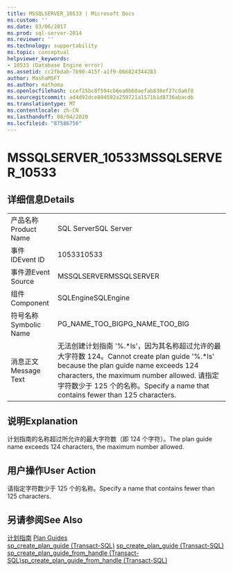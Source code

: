 ```yaml
---
title: MSSQLSERVER_10533 | Microsoft Docs
ms.custom: ''
ms.date: 03/06/2017
ms.prod: sql-server-2014
ms.reviewer: ''
ms.technology: supportability
ms.topic: conceptual
helpviewer_keywords:
- 10533 (Database Engine error)
ms.assetid: cc2fbdab-7b90-415f-a1f9-066824344283
author: MashaMSFT
ms.author: mathoma
ms.openlocfilehash: ccef25bc8f594cb6ea0b60aefab838ef27cda6f8
ms.sourcegitcommit: ad4d92dce894592a259721a1571b1d8736abacdb
ms.translationtype: MT
ms.contentlocale: zh-CN
ms.lasthandoff: 08/04/2020
ms.locfileid: "87586756"
---
```

# <a name="mssqlserver_10533"></a><span data-ttu-id="6a481-102">MSSQLSERVER_10533</span><span class="sxs-lookup"><span data-stu-id="6a481-102">MSSQLSERVER_10533</span></span>
    
## <a name="details"></a><span data-ttu-id="6a481-103">详细信息</span><span class="sxs-lookup"><span data-stu-id="6a481-103">Details</span></span>  
  
|||  
|-|-|  
|<span data-ttu-id="6a481-104">产品名称</span><span class="sxs-lookup"><span data-stu-id="6a481-104">Product Name</span></span>|<span data-ttu-id="6a481-105">SQL Server</span><span class="sxs-lookup"><span data-stu-id="6a481-105">SQL Server</span></span>|  
|<span data-ttu-id="6a481-106">事件 ID</span><span class="sxs-lookup"><span data-stu-id="6a481-106">Event ID</span></span>|<span data-ttu-id="6a481-107">10533</span><span class="sxs-lookup"><span data-stu-id="6a481-107">10533</span></span>|  
|<span data-ttu-id="6a481-108">事件源</span><span class="sxs-lookup"><span data-stu-id="6a481-108">Event Source</span></span>|<span data-ttu-id="6a481-109">MSSQLSERVER</span><span class="sxs-lookup"><span data-stu-id="6a481-109">MSSQLSERVER</span></span>|  
|<span data-ttu-id="6a481-110">组件</span><span class="sxs-lookup"><span data-stu-id="6a481-110">Component</span></span>|<span data-ttu-id="6a481-111">SQLEngine</span><span class="sxs-lookup"><span data-stu-id="6a481-111">SQLEngine</span></span>|  
|<span data-ttu-id="6a481-112">符号名称</span><span class="sxs-lookup"><span data-stu-id="6a481-112">Symbolic Name</span></span>|<span data-ttu-id="6a481-113">PG_NAME_TOO_BIG</span><span class="sxs-lookup"><span data-stu-id="6a481-113">PG_NAME_TOO_BIG</span></span>|  
|<span data-ttu-id="6a481-114">消息正文</span><span class="sxs-lookup"><span data-stu-id="6a481-114">Message Text</span></span>|<span data-ttu-id="6a481-115">无法创建计划指南 '%.\*ls'，因为其名称超过允许的最大字符数 124。</span><span class="sxs-lookup"><span data-stu-id="6a481-115">Cannot create plan guide '%.\*ls' because the plan guide name exceeds 124 characters, the maximum number allowed.</span></span> <span data-ttu-id="6a481-116">请指定字符数少于 125 个的名称。</span><span class="sxs-lookup"><span data-stu-id="6a481-116">Specify a name that contains fewer than 125 characters.</span></span>|  
  
## <a name="explanation"></a><span data-ttu-id="6a481-117">说明</span><span class="sxs-lookup"><span data-stu-id="6a481-117">Explanation</span></span>  
 <span data-ttu-id="6a481-118">计划指南的名称超过所允许的最大字符数（即 124 个字符）。</span><span class="sxs-lookup"><span data-stu-id="6a481-118">The plan guide name exceeds 124 characters, the maximum number allowed.</span></span>  
  
## <a name="user-action"></a><span data-ttu-id="6a481-119">用户操作</span><span class="sxs-lookup"><span data-stu-id="6a481-119">User Action</span></span>  
 <span data-ttu-id="6a481-120">请指定字符数少于 125 个的名称。</span><span class="sxs-lookup"><span data-stu-id="6a481-120">Specify a name that contains fewer than 125 characters.</span></span>  
  
## <a name="see-also"></a><span data-ttu-id="6a481-121">另请参阅</span><span class="sxs-lookup"><span data-stu-id="6a481-121">See Also</span></span>  
 <span data-ttu-id="6a481-122">[计划指南](../performance/plan-guides.md) </span><span class="sxs-lookup"><span data-stu-id="6a481-122">[Plan Guides](../performance/plan-guides.md) </span></span>  
 <span data-ttu-id="6a481-123">[sp_create_plan_guide (Transact-SQL)](/sql/relational-databases/system-stored-procedures/sp-create-plan-guide-transact-sql) </span><span class="sxs-lookup"><span data-stu-id="6a481-123">[sp_create_plan_guide &#40;Transact-SQL&#41;](/sql/relational-databases/system-stored-procedures/sp-create-plan-guide-transact-sql) </span></span>  
 [<span data-ttu-id="6a481-124">sp_create_plan_guide_from_handle (Transact-SQL)</span><span class="sxs-lookup"><span data-stu-id="6a481-124">sp_create_plan_guide_from_handle &#40;Transact-SQL&#41;</span></span>](/sql/relational-databases/system-stored-procedures/sp-create-plan-guide-from-handle-transact-sql)  
  
  

